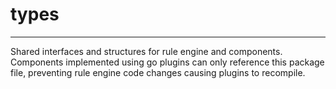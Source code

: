 # types

------
Shared interfaces and structures for rule engine and components. Components implemented using go plugins can only reference this package file, preventing rule engine code changes
causing plugins to recompile.